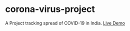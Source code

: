 # corona-virus-project
A Project tracking spread of COVID-19 in India. [Live Demo](https://covind.netlify.app/)

